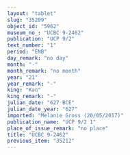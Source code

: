 ```yaml
---
layout: "tablet"
slug: "35209"
object_id: "5962"
museum_no_: "UCBC 9-2462"
publication: "UCP 9/2"
text_number: "1"
period: "ENB"
day_remark: "no day"
month: "-"
month_remark: "no month"
year: "21"
year_remark: "-"
king: "Kan"
king_remark: "-"
julian_date: "627 BCE"
julian_date_year: "627"
imported: "Melanie Gross (20/05/2017)"
publication_name: "UCP 9/2 1"
place_of_issue_remark: "no place"
title: "UCBC 9-2462"
previous_item: "35212"
---
```

